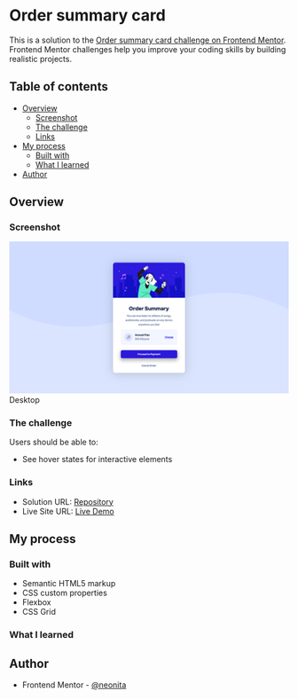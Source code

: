 # Order summary card

This is a solution to the [Order summary card challenge on Frontend Mentor](https://www.frontendmentor.io/challenges/order-summary-component-QlPmajDUj). Frontend Mentor challenges help you improve your coding skills by building realistic projects.

## Table of contents

- [Overview](#overview)
  - [Screenshot](#screenshot)
  - [The challenge](#the-challenge)
  - [Links](#links)
- [My process](#my-process)
  - [Built with](#built-with)
  - [What I learned](#what-i-learned)
- [Author](#author)

## Overview

### Screenshot

![](images/screenshot-desktop.png)
Desktop

### The challenge

Users should be able to:

- See hover states for interactive elements

### Links

- Solution URL: [Repository](https://github.com/neonita/Frontend-Mentor/tree/main/Newbie/order-summary-component-main)
- Live Site URL: [Live Demo](https://neonita.github.io/Frontend-Mentor/Newbie/order-summary-component-main/index.html)

## My process

### Built with

- Semantic HTML5 markup
- CSS custom properties
- Flexbox
- CSS Grid

### What I learned

## Author

- Frontend Mentor - [@neonita](https://www.frontendmentor.io/profile/neonita)
